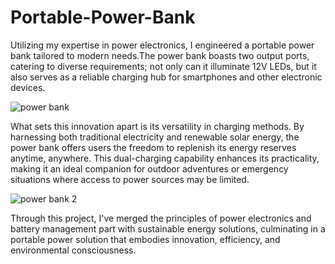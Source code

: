 # Portable-Power-Bank
Utilizing my expertise in power electronics, I engineered a portable power bank tailored to modern needs.The power bank boasts two output ports, catering to diverse requirements; not only can it illuminate 12V LEDs, but it also serves as a reliable charging hub for smartphones and other electronic devices.

![power bank](https://github.com/Anuj85809/Portable-Power-Bank/assets/145246352/5bed46f7-14d7-4303-b253-fd6bc9c627ed)

What sets this innovation apart is its versatility in charging methods. By harnessing both traditional electricity and renewable solar energy, the power bank offers users the freedom to replenish its energy reserves anytime, anywhere. This dual-charging capability enhances its practicality, making it an ideal companion for outdoor adventures or emergency situations where access to power sources may be limited. 


![power bank 2](https://github.com/Anuj85809/Portable-Power-Bank/assets/145246352/69ea3bed-1733-4852-9e6a-fc641cf17ada)

Through this project, I've merged the principles of power electronics  and battery management part with sustainable energy solutions, culminating in a portable power solution that embodies innovation, efficiency, and environmental consciousness.
